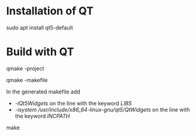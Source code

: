 # Installation of QT

sudo apt install qt5-default

# Build with QT

qmake -project

qmake -makefile

In the generated makefile add 
- *-lQt5Widgets* on the line with the keyword *LIBS*
- *-isystem /usr/include/x86_64-linux-gnu/qt5/QtWidgets* on the line with the keyword *INCPATH*

make
